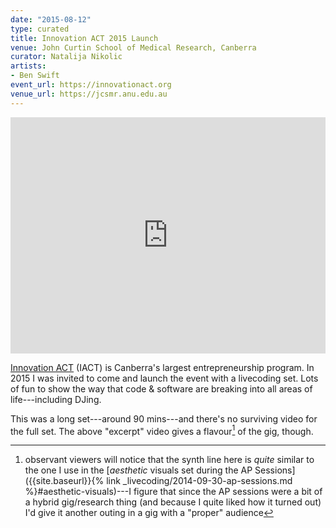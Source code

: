 ```yaml
---
date: "2015-08-12"
type: curated
title: Innovation ACT 2015 Launch
venue: John Curtin School of Medical Research, Canberra
curator: Natalija Nikolic
artists:
- Ben Swift
event_url: https://innovationact.org
venue_url: https://jcsmr.anu.edu.au
---
```


<div style="padding:75% 0 0 0;position:relative;"><iframe src="https://player.vimeo.com/video/315611155?color=be2edd" style="position:absolute;top:0;left:0;width:100%;height:100%;" frameborder="0" webkitallowfullscreen mozallowfullscreen allowfullscreen></iframe></div><script src="https://player.vimeo.com/api/player.js"></script>

[Innovation ACT](https://innovationact.org) (IACT) is Canberra's largest
entrepreneurship program. In 2015 I was invited to come and launch the event
with a livecoding set. Lots of fun to show the way that code & software are
breaking into all areas of life---including DJing.

This was a long set---around 90 mins---and there's no surviving video for the
full set. The above "excerpt" video gives a flavour[^ap] of the gig, though.

[^ap]:
    observant viewers will notice that the synth line here is *quite* similar to
    the one I use in the [*aesthetic* visuals set during the AP
    Sessions]({{site.baseurl}}{% link _livecoding/2014-09-30-ap-sessions.md
    %}#aesthetic-visuals)---I figure that since the AP sessions were a bit of a
    hybrid gig/research thing (and because I quite liked how it turned out) I'd
    give it another outing in a gig with a "proper" audience
